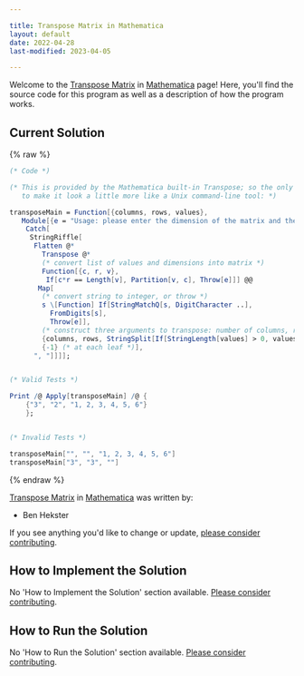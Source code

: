 ```yaml
---

title: Transpose Matrix in Mathematica
layout: default
date: 2022-04-28
last-modified: 2023-04-05

---
```


Welcome to the [Transpose Matrix](https://sampleprograms.io/projects/transpose-matrix) in [Mathematica](https://sampleprograms.io/languages/mathematica) page! Here, you'll find the source code for this program as well as a description of how the program works.

## Current Solution

{% raw %}

```mathematica
(* Code *)

(* This is provided by the Mathematica built-in Transpose; so the only code needed is the 'user interface'
   to make it look a little more like a Unix command-line tool: *)

transposeMain = Function[{columns, rows, values},
   Module[{e = "Usage: please enter the dimension of the matrix and the serialized matrix"},
    Catch[
     StringRiffle[
      Flatten @*
        Transpose @*
        (* convert list of values and dimensions into matrix *)
        Function[{c, r, v},
         If[c*r == Length[v], Partition[v, c], Throw[e]]] @@
       Map[
        (* convert string to integer, or throw *)
        s \[Function] If[StringMatchQ[s, DigitCharacter ..],
          FromDigits[s],
          Throw[e]],
        (* construct three arguments to transpose: number of columns, rows, and list of values *)
        {columns, rows, StringSplit[If[StringLength[values] > 0, values, Throw[e]], ", "]},
        {-1} (* at each leaf *)],
      ", "]]]];


(* Valid Tests *)

Print /@ Apply[transposeMain] /@ {
    {"3", "2", "1, 2, 3, 4, 5, 6"}
    };


(* Invalid Tests *)

transposeMain["", "", "1, 2, 3, 4, 5, 6"]
transposeMain["3", "3", ""]
```

{% endraw %}

[Transpose Matrix](https://sampleprograms.io/projects/transpose-matrix) in [Mathematica](https://sampleprograms.io/languages/mathematica) was written by:

- Ben Hekster

If you see anything you'd like to change or update, [please consider contributing](https://github.com/TheRenegadeCoder/sample-programs).

## How to Implement the Solution

No 'How to Implement the Solution' section available. [Please consider contributing](https://github.com/TheRenegadeCoder/sample-programs-website).

## How to Run the Solution

No 'How to Run the Solution' section available. [Please consider contributing](https://github.com/TheRenegadeCoder/sample-programs-website).